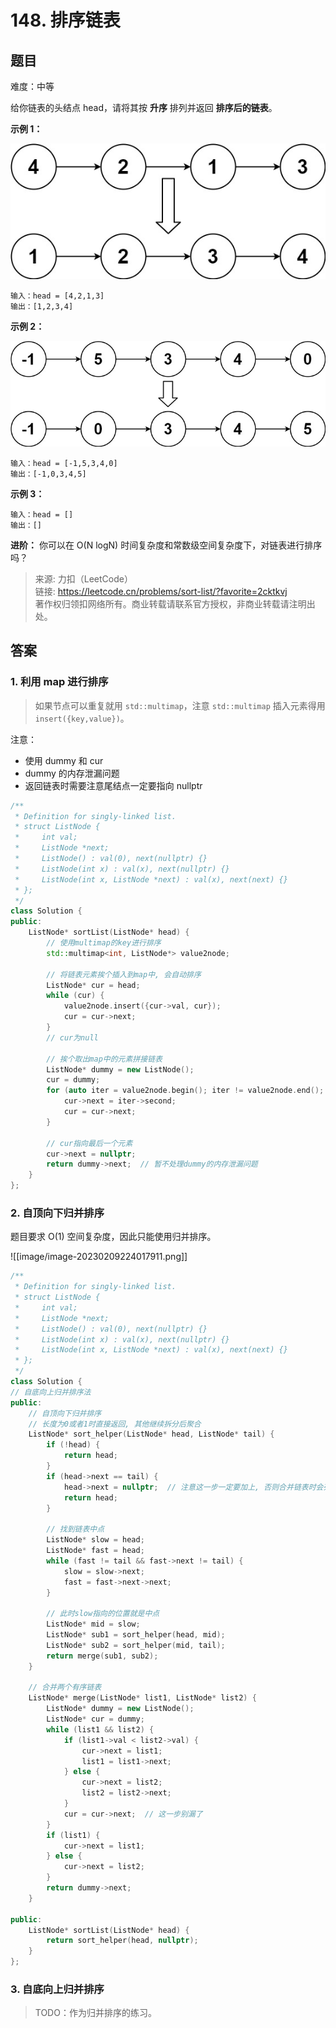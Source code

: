 # 148. 排序链表

## 题目

难度：中等

给你链表的头结点 head，请将其按 **升序** 排列并返回 **排序后的链表**。

**示例 1：**

![](image/image-20231022182754335.png)

```
输入：head = [4,2,1,3]
输出：[1,2,3,4]

```

**示例 2：**

![](image/image-20231022182807462.png)

```
输入：head = [-1,5,3,4,0]
输出：[-1,0,3,4,5]

```

**示例 3：**

```
输入：head = []
输出：[]

```

 **进阶：** 你可以在 O(N logN) 时间复杂度和常数级空间复杂度下，对链表进行排序吗？

> 来源: 力扣（LeetCode）  
> 链接: <https://leetcode.cn/problems/sort-list/?favorite=2cktkvj>  
> 著作权归领扣网络所有。商业转载请联系官方授权，非商业转载请注明出处。

## 答案

### 1. 利用 map 进行排序

> 如果节点可以重复就用 `std::multimap`，注意 `std::multimap` 插入元素得用 `insert({key,value})`。

注意：

* 使用 dummy 和 cur
* dummy 的内存泄漏问题
* 返回链表时需要注意尾结点一定要指向 nullptr

```c++
/**
 * Definition for singly-linked list.
 * struct ListNode {
 *     int val;
 *     ListNode *next;
 *     ListNode() : val(0), next(nullptr) {}
 *     ListNode(int x) : val(x), next(nullptr) {}
 *     ListNode(int x, ListNode *next) : val(x), next(next) {}
 * };
 */
class Solution {
public:
    ListNode* sortList(ListNode* head) {
        // 使用multimap的key进行排序
        std::multimap<int, ListNode*> value2node;

        // 将链表元素挨个插入到map中, 会自动排序
        ListNode* cur = head;
        while (cur) {
            value2node.insert({cur->val, cur});
            cur = cur->next;
        }
        // cur为null

        // 挨个取出map中的元素拼接链表
        ListNode* dummy = new ListNode();
        cur = dummy;
        for (auto iter = value2node.begin(); iter != value2node.end(); iter++) {
            cur->next = iter->second;
            cur = cur->next;
        }

        // cur指向最后一个元素
        cur->next = nullptr;
        return dummy->next;  // 暂不处理dummy的内存泄漏问题
    }
};
```

### 2. 自顶向下归并排序

题目要求 O(1) 空间复杂度，因此只能使用归并排序。

![[image/image-20230209224017911.png]]

```c++
/**
 * Definition for singly-linked list.
 * struct ListNode {
 *     int val;
 *     ListNode *next;
 *     ListNode() : val(0), next(nullptr) {}
 *     ListNode(int x) : val(x), next(nullptr) {}
 *     ListNode(int x, ListNode *next) : val(x), next(next) {}
 * };
 */
class Solution {
// 自底向上归并排序法
public:
    // 自顶向下归并排序
    // 长度为0或者1时直接返回, 其他继续拆分后聚合
    ListNode* sort_helper(ListNode* head, ListNode* tail) {
        if (!head) {
            return head;
        }
        if (head->next == tail) {
            head->next = nullptr;  // 注意这一步一定要加上, 否则合并链表时会死循环
            return head;
        }

        // 找到链表中点
        ListNode* slow = head;
        ListNode* fast = head;
        while (fast != tail && fast->next != tail) {
            slow = slow->next;
            fast = fast->next->next;
        }
        
        // 此时slow指向的位置就是中点
        ListNode* mid = slow;
        ListNode* sub1 = sort_helper(head, mid);
        ListNode* sub2 = sort_helper(mid, tail);
        return merge(sub1, sub2);
    }

    // 合并两个有序链表
    ListNode* merge(ListNode* list1, ListNode* list2) {
        ListNode* dummy = new ListNode();
        ListNode* cur = dummy;
        while (list1 && list2) {
            if (list1->val < list2->val) {
                cur->next = list1;
                list1 = list1->next;
            } else {
                cur->next = list2;
                list2 = list2->next;
            }
            cur = cur->next;  // 这一步别漏了
        }
        if (list1) {
            cur->next = list1;
        } else {
            cur->next = list2;
        }
        return dummy->next;
    }

public:
    ListNode* sortList(ListNode* head) {
        return sort_helper(head, nullptr);
    }
};
```

### 3. 自底向上归并排序

> TODO：作为归并排序的练习。
